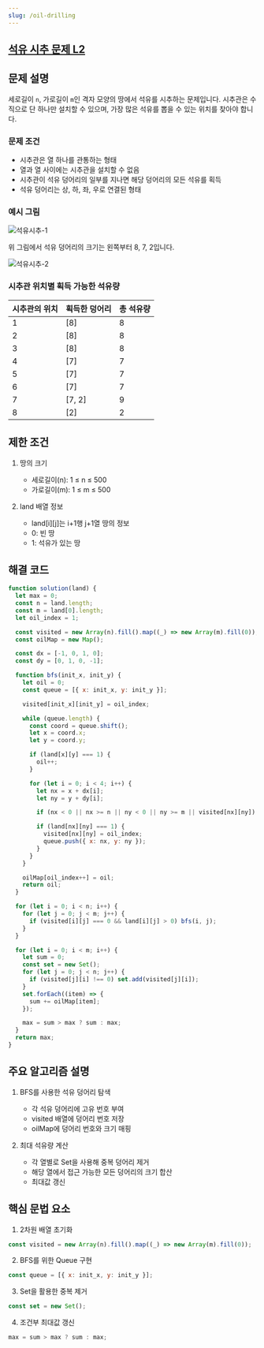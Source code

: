```yaml
---
slug: /oil-drilling
---
```


## [석유 시추 문제 L2](https://school.programmers.co.kr/learn/courses/30/lessons/250136)

## 문제 설명

세로길이 `n`, 가로길이 `m`인 격자 모양의 땅에서 석유를 시추하는 문제입니다. 시추관은 수직으로 단 하나만 설치할 수 있으며, 가장 많은 석유를 뽑을 수 있는 위치를 찾아야 합니다.

### 문제 조건

- 시추관은 열 하나를 관통하는 형태
- 열과 열 사이에는 시추관을 설치할 수 없음
- 시추관이 석유 덩어리의 일부를 지나면 해당 덩어리의 모든 석유를 획득
- 석유 덩어리는 상, 하, 좌, 우로 연결된 형태

### 예시 그림

![석유시추-1](https://grepp-programmers.s3.ap-northeast-2.amazonaws.com/files/production/beb862a9-5382-4f61-adae-bd6e9503c014/%E1%84%89%E1%85%A5%E1%86%A8%E1%84%8B%E1%85%B2%E1%84%89%E1%85%B5%E1%84%8E%E1%85%AE-1.drawio.png)

위 그림에서 석유 덩어리의 크기는 왼쪽부터 8, 7, 2입니다.

![석유시추-2](https://grepp-programmers.s3.ap-northeast-2.amazonaws.com/files/production/0b10a9f6-6d98-44d6-a342-f984ea47315c/%E1%84%89%E1%85%A5%E1%86%A8%E1%84%8B%E1%85%B2%E1%84%89%E1%85%B5%E1%84%8E%E1%85%AE-2.drawio.png)

### 시추관 위치별 획득 가능한 석유량

| 시추관의 위치 | 획득한 덩어리 | 총 석유량 |
| ------------- | ------------- | --------- |
| 1             | [8]           | 8         |
| 2             | [8]           | 8         |
| 3             | [8]           | 8         |
| 4             | [7]           | 7         |
| 5             | [7]           | 7         |
| 6             | [7]           | 7         |
| 7             | [7, 2]        | 9         |
| 8             | [2]           | 2         |

## 제한 조건

1. 땅의 크기

   - 세로길이(n): 1 ≤ n ≤ 500
   - 가로길이(m): 1 ≤ m ≤ 500

2. land 배열 정보
   - land[i][j]는 i+1행 j+1열 땅의 정보
   - 0: 빈 땅
   - 1: 석유가 있는 땅

## 해결 코드

```javascript
function solution(land) {
  let max = 0;
  const n = land.length;
  const m = land[0].length;
  let oil_index = 1;

  const visited = new Array(n).fill().map((_) => new Array(m).fill(0));
  const oilMap = new Map();

  const dx = [-1, 0, 1, 0];
  const dy = [0, 1, 0, -1];

  function bfs(init_x, init_y) {
    let oil = 0;
    const queue = [{ x: init_x, y: init_y }];

    visited[init_x][init_y] = oil_index;

    while (queue.length) {
      const coord = queue.shift();
      let x = coord.x;
      let y = coord.y;

      if (land[x][y] === 1) {
        oil++;
      }

      for (let i = 0; i < 4; i++) {
        let nx = x + dx[i];
        let ny = y + dy[i];

        if (nx < 0 || nx >= n || ny < 0 || ny >= m || visited[nx][ny]) continue;

        if (land[nx][ny] === 1) {
          visited[nx][ny] = oil_index;
          queue.push({ x: nx, y: ny });
        }
      }
    }

    oilMap[oil_index++] = oil;
    return oil;
  }

  for (let i = 0; i < n; i++) {
    for (let j = 0; j < m; j++) {
      if (visited[i][j] === 0 && land[i][j] > 0) bfs(i, j);
    }
  }

  for (let i = 0; i < m; i++) {
    let sum = 0;
    const set = new Set();
    for (let j = 0; j < n; j++) {
      if (visited[j][i] !== 0) set.add(visited[j][i]);
    }
    set.forEach((item) => {
      sum += oilMap[item];
    });

    max = sum > max ? sum : max;
  }
  return max;
}
```

## 주요 알고리즘 설명

1. BFS를 사용한 석유 덩어리 탐색

   - 각 석유 덩어리에 고유 번호 부여
   - visited 배열에 덩어리 번호 저장
   - oilMap에 덩어리 번호와 크기 매핑

2. 최대 석유량 계산
   - 각 열별로 Set을 사용해 중복 덩어리 제거
   - 해당 열에서 접근 가능한 모든 덩어리의 크기 합산
   - 최대값 갱신

## 핵심 문법 요소

1. 2차원 배열 초기화

```javascript
const visited = new Array(n).fill().map((_) => new Array(m).fill(0));
```

2. BFS를 위한 Queue 구현

```javascript
const queue = [{ x: init_x, y: init_y }];
```

3. Set을 활용한 중복 제거

```javascript
const set = new Set();
```

4. 조건부 최대값 갱신

```javascript
max = sum > max ? sum : max;
```
